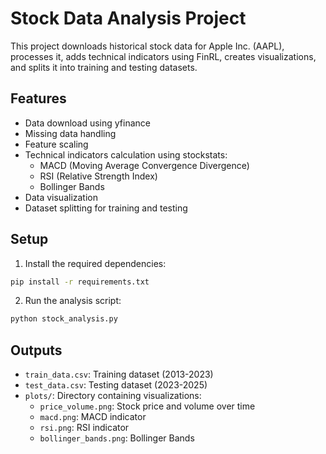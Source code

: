 # Stock Data Analysis Project

This project downloads historical stock data for Apple Inc. (AAPL), processes it, adds technical indicators using FinRL, creates visualizations, and splits it into training and testing datasets.

## Features

- Data download using yfinance
- Missing data handling
- Feature scaling
- Technical indicators calculation using stockstats:
  - MACD (Moving Average Convergence Divergence)
  - RSI (Relative Strength Index)
  - Bollinger Bands
- Data visualization
- Dataset splitting for training and testing

## Setup

1. Install the required dependencies:

```bash
pip install -r requirements.txt
```

2. Run the analysis script:

```bash
python stock_analysis.py
```

## Outputs

- `train_data.csv`: Training dataset (2013-2023)
- `test_data.csv`: Testing dataset (2023-2025)
- `plots/`: Directory containing visualizations:
  - `price_volume.png`: Stock price and volume over time
  - `macd.png`: MACD indicator
  - `rsi.png`: RSI indicator
  - `bollinger_bands.png`: Bollinger Bands

